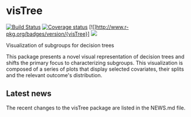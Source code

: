 # visTree 

[![Build Status](https://travis-ci.org/AshwiniKV/visTree.svg?branch=master)](https://travis-ci.org/AshwiniKV/visTree)
[![Coverage status](https://codecov.io/gh/AshwiniKV/visTree/branch/master/graph/badge.svg)](https://codecov.io/github/AshwiniKV/visTree?branch=master)
[![]http://www.r-pkg.org/badges/version/{visTree}]
[![](https://cranlogs.r-pkg.org/badges/visTree)](https://cran.rstudio.com/web/packages/visTree/index.html)

Visualization of subgroups for decision trees

This package presents a novel visual representation of decision trees and shifts the primary focus to characterizing subgroups. This visualization is composed of a series of plots that display selected covariates, their splits and the relevant outcome's distribution.

## Latest news
The recent changes to the visTree package are listed in the NEWS.md file.



